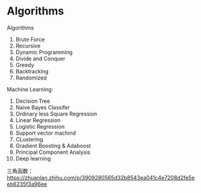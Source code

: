 # Algorithms
Algorithms

1. Brute Force
2. Recursive
3. Dynamic Programming
4. Divide and Conquer
5. Greedy
6. Backtracking
7. Randomized


Machine Learning:
1. Decision Tree
2. Naive Bayes Classifer
3. Ordinary less Square Regression
4. Linear Regression
5. Logistic Regression
6. Support vector machind
7. CLustering 
8. Gradient Boosting & Adaboost
9. Principal Component Analysis
10. Deep learning


三角函数：
https://zhuanlan.zhihu.com/p/3909280565d32b8543ea041c4e7208d2fe5eeb6235f3a96ee
